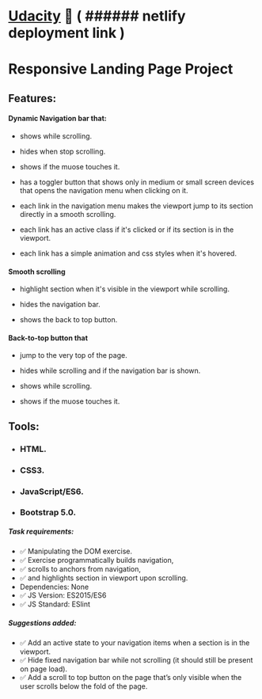 # [Udacity](https://udacity-landing-page-dec21.netlify.app "Udacity") 💫 ( ###### netlify deployment link )

# Responsive Landing Page Project

## Features:

#### Dynamic Navigation bar that:

- shows while scrolling.

- hides when stop scrolling.

- shows if the muose touches it.

- has a toggler button that shows only in medium or small screen devices that opens the navigation menu when clicking on it.

- each link in the navigation menu makes the viewport jump to its section directly in a smooth scrolling.

- each link has an active class if it's clicked or if its section is in the viewport.

- each link has a simple animation and css styles when it's hovered.

#### Smooth scrolling

- highlight section when it's visible in the viewport while scrolling.

- hides the navigation bar.

- shows the back to top button.

#### Back-to-top button that

- jump to the very top of the page.

- hides while scrolling and if the navigation bar is shown.

- shows while scrolling.

- shows if the muose touches it.

## Tools:

- ### HTML.

- ### CSS3.

- ### JavaScript/ES6.

- ### Bootstrap 5.0.

##### Task requirements:

- ✅ Manipulating the DOM exercise.
- ✅ Exercise programmatically builds navigation,
- ✅ scrolls to anchors from navigation,
- ✅ and highlights section in viewport upon scrolling.
- Dependencies: None
- ✅ JS Version: ES2015/ES6
- ✅ JS Standard: ESlint

##### Suggestions added:

- ✅ Add an active state to your navigation items when a section is in the viewport.
- ✅ Hide fixed navigation bar while not scrolling (it should still be present on page load).
- ✅ Add a scroll to top button on the page that’s only visible when the user scrolls below the fold of the page.
